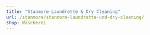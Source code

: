 ```yaml
---
title: "Stanmore Laundrette & Dry Cleaning"
url: /stanmore/stanmore-laundrette-und-dry-cleaning/
shop: Wäscherei
---
```

